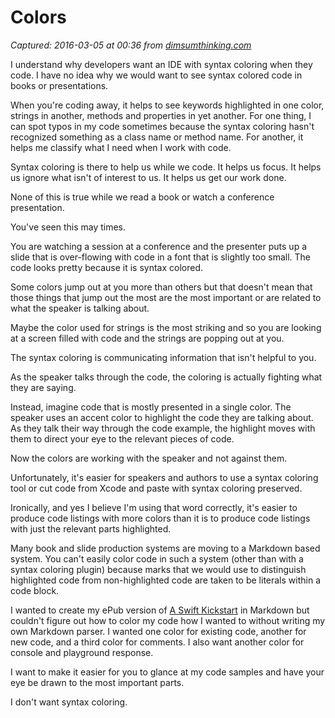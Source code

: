 # Colors

_Captured: 2016-03-05 at 00:36 from [dimsumthinking.com](http://dimsumthinking.com/Blog/2016/03/03-Colors.html)_

I understand why developers want an IDE with syntax coloring when they code. I have no idea why we would want to see syntax colored code in books or presentations.

When you're coding away, it helps to see keywords highlighted in one color, strings in another, methods and properties in yet another. For one thing, I can spot typos in my code sometimes because the syntax coloring hasn't recognized something as a class name or method name. For another, it helps me classify what I need when I work with code.

Syntax coloring is there to help us while we code. It helps us focus. It helps us ignore what isn't of interest to us. It helps us get our work done.

None of this is true while we read a book or watch a conference presentation.

You've seen this may times.

You are watching a session at a conference and the presenter puts up a slide that is over-flowing with code in a font that is slightly too small. The code looks pretty because it is syntax colored.

Some colors jump out at you more than others but that doesn't mean that those things that jump out the most are the most important or are related to what the speaker is talking about.

Maybe the color used for strings is the most striking and so you are looking at a screen filled with code and the strings are popping out at you.

The syntax coloring is communicating information that isn't helpful to you.

As the speaker talks through the code, the coloring is actually fighting what they are saying.

Instead, imagine code that is mostly presented in a single color. The speaker uses an accent color to highlight the code they are talking about. As they talk their way through the code example, the highlight moves with them to direct your eye to the relevant pieces of code.

Now the colors are working with the speaker and not against them.

Unfortunately, it's easier for speakers and authors to use a syntax coloring tool or cut code from Xcode and paste with syntax coloring preserved.

Ironically, and yes I believe I'm using that word correctly, it's easier to produce code listings with more colors than it is to produce code listings with just the relevant parts highlighted.

Many book and slide production systems are moving to a Markdown based system. You can't easily color code in such a system (other than with a syntax coloring plugin) because marks that we would use to distinguish highlighted code from non-highlighted code are taken to be literals within a code block.

I wanted to create my ePub version of [A Swift Kickstart](https://gum.co/swift-kickstart) in Markdown but couldn't figure out how to color my code how I wanted to without writing my own Markdown parser. I wanted one color for existing code, another for new code, and a third color for comments. I also want another color for console and playground response.

I want to make it easier for you to glance at my code samples and have your eye be drawn to the most important parts.

I don't want syntax coloring.

